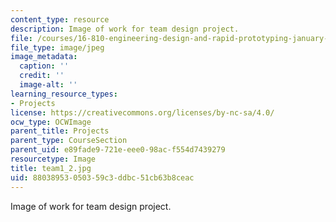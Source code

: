 ```yaml
---
content_type: resource
description: Image of work for team design project.
file: /courses/16-810-engineering-design-and-rapid-prototyping-january-iap-2005/88038953050359c3ddbc51cb63b8ceac_team1_2.jpg
file_type: image/jpeg
image_metadata:
  caption: ''
  credit: ''
  image-alt: ''
learning_resource_types:
- Projects
license: https://creativecommons.org/licenses/by-nc-sa/4.0/
ocw_type: OCWImage
parent_title: Projects
parent_type: CourseSection
parent_uid: e89fade9-721e-eee0-98ac-f554d7439279
resourcetype: Image
title: team1_2.jpg
uid: 88038953-0503-59c3-ddbc-51cb63b8ceac
---
```

Image of work for team design project.